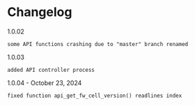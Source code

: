 # Changelog

1.0.02

    some API functions crashing due to "master" branch renamed

1.0.03

    added API controller process

1.0.04 - October 23, 2024

    fixed function api_get_fw_cell_version() readlines index
